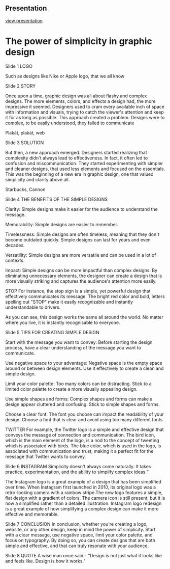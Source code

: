 ## Presentation

[view presentation](prezentace.pdf)

# The power of simplicity in graphic design

Slide 1 LOGO

Such as designs like Nike or Apple logo, that we all know

Slide 2 STORY

Once upon a time, graphic design was all about flashy and complex designs. The more elements, colors, and effects a design had, the more impressive it seemed. Designers used to cram every available inch of space with information and visuals, trying to catch the viewer's attention and keep it for as long as possible. This approach created a problem. Designs were to complex, to be easily understood, they failed to communicate

Plakát, plakát, web

Slide 3 SOLUTION

But then, a new approach emerged. Designers started realizing that complexity didn't always lead to effectiveness. In fact, it often led to confusion and miscommunication. They started experimenting with simpler and cleaner designs, that used less elements and focused on the essentials. This was the beginning of a new era in graphic design, one that valued simplicity and clarity above all.

Starbucks, Cannon

Slide 4 THE BENEFITS OF THE SIMPLE DESIGNS

Clarity: Simple designs make it easier for the audience to understand the message.

Memorability: Simple designs are easier to remember. 

Timelessness: Simple designs are often timeless, meaning that they don't become outdated quickly. Simple designs can last for years and even decades.

Versatility: Simple designs are more versatile and can be used in a lot of contexts.

Impact: Simple designs can be more impactful than complex designs. By eliminating unnecessary elements, the designer can create a design that is more visually striking and captures the audience's attention more easily.

STOP
For instance, the stop sign is a simple, yet powerful design that effectively communicates its message. The bright red color and bold, letters spelling out "STOP" make it easily recognizable and instantly understandable to drivers.

As you can see, this design works the same all around the world. No matter where you live, it is instantly recognisable to everyone.


Slide 5 TIPS FOR CREATING SIMPLE DESIGN

Start with the message you want to convey: Before starting the design process, have a clear understanding of the message you want to communicate.

Use negative space to your advantage: Negative space is the empty space around or between design elements. Use it effectively to create a clean and simple design.

Limit your color palette: Too many colors can be distracting. Stick to a limited color palette to create a more visually appealing design.

Use simple shapes and forms: Complex shapes and forms can make a design appear cluttered and confusing. Stick to simple shapes and forms.

Choose a clear font: The font you choose can impact the readability of your design. Choose a font that is clear and avoid using too many different fonts.

TWITTER
For example, the Twitter logo is a simple and effective design that conveys the message of connection and communication. The bird icon, which is the main element of the logo, is a nod to the concept of tweeting which is associated with birds. The blue color, which is used in the logo, is associated with communication and trust, making it a perfect fit for the message that Twitter wants to convey.


Slide 6 INSTAGRAM
Simplicity doesn't always come naturally. It takes practice, experimentation, and the ability to simplify complex ideas.“

The Instagram logo is a great example of a design that has been simplified over time. When Instagram first launched in 2010, its original logo was a retro-looking camera with a rainbow stripe.The new logo features a simple, flat design with a gradient of colors. The camera icon is still present, but it is now a simplified rather than a detailed illustration. 
Instagram logo redesign is a great example of how simplifying a complex design can make it more effective and memorable.

Slide 7 CONCLUSION
In conclusion, whether you're creating a logo, website, or any other design, keep in mind the power of simplicity. Start with a clear message, use negative space, limit your color palette, and focus on typography. By doing so, you can create designs that are both simple and effective, and that can truly resonate with your audience.


Slide 8 QUOTE
A wise man once said - “Design is not just what it looks like and feels like. Design is how it works.”

